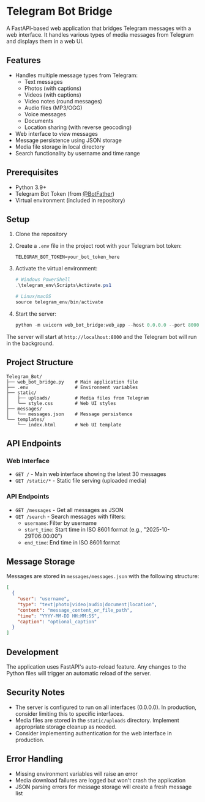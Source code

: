 # Telegram Bot Bridge

A FastAPI-based web application that bridges Telegram messages with a web interface. It handles various types of media messages from Telegram and displays them in a web UI.

## Features

- Handles multiple message types from Telegram:
  - Text messages
  - Photos (with captions)
  - Videos (with captions)
  - Video notes (round messages)
  - Audio files (MP3/OGG)
  - Voice messages
  - Documents
  - Location sharing (with reverse geocoding)
- Web interface to view messages
- Message persistence using JSON storage
- Media file storage in local directory
- Search functionality by username and time range

## Prerequisites

- Python 3.9+
- Telegram Bot Token (from [@BotFather](https://t.me/botfather))
- Virtual environment (included in repository)

## Setup

1. Clone the repository
2. Create a `.env` file in the project root with your Telegram bot token:
   ```
   TELEGRAM_BOT_TOKEN=your_bot_token_here
   ```

3. Activate the virtual environment:

   ```powershell
   # Windows PowerShell
   .\telegram_env\Scripts\Activate.ps1

   # Linux/macOS
   source telegram_env/bin/activate
   ```

4. Start the server:
   ```powershell
   python -m uvicorn web_bot_bridge:web_app --host 0.0.0.0 --port 8000 --reload
   ```

The server will start at `http://localhost:8000` and the Telegram bot will run in the background.

## Project Structure

```
Telegram_Bot/
├── web_bot_bridge.py    # Main application file
├── .env                 # Environment variables
├── static/             
│   ├── uploads/         # Media files from Telegram
│   └── style.css        # Web UI styles
├── messages/
│   └── messages.json    # Message persistence
└── templates/
    └── index.html       # Web UI template
```

## API Endpoints

### Web Interface
- `GET /` - Main web interface showing the latest 30 messages
- `GET /static/*` - Static file serving (uploaded media)

### API Endpoints
- `GET /messages` - Get all messages as JSON
- `GET /search` - Search messages with filters:
  - `username`: Filter by username
  - `start_time`: Start time in ISO 8601 format (e.g., "2025-10-29T06:00:00")
  - `end_time`: End time in ISO 8601 format

## Message Storage

Messages are stored in `messages/messages.json` with the following structure:

```json
[
  {
    "user": "username",
    "type": "text|photo|video|audio|document|location",
    "content": "message_content_or_file_path",
    "time": "YYYY-MM-DD HH:MM:SS",
    "caption": "optional_caption"
  }
]
```

## Development

The application uses FastAPI's auto-reload feature. Any changes to the Python files will trigger an automatic reload of the server.

## Security Notes

- The server is configured to run on all interfaces (0.0.0.0). In production, consider limiting this to specific interfaces.
- Media files are stored in the `static/uploads` directory. Implement appropriate storage cleanup as needed.
- Consider implementing authentication for the web interface in production.

## Error Handling

- Missing environment variables will raise an error
- Media download failures are logged but won't crash the application
- JSON parsing errors for message storage will create a fresh message list